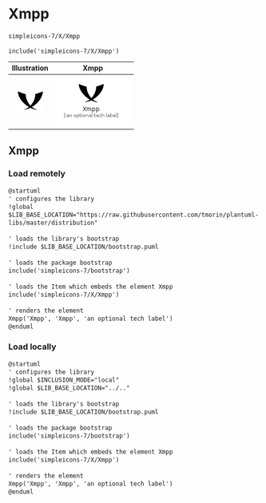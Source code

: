 # Xmpp


```text
simpleicons-7/X/Xmpp
```

```text
include('simpleicons-7/X/Xmpp')
```



| Illustration | Xmpp |
| :---: | :---: |
| ![illustration for Illustration](../../simpleicons-7/X/Xmpp.png) | ![illustration for Xmpp](../../simpleicons-7/X/Xmpp.Local.png) |




## Xmpp

### Load remotely
```plantuml
@startuml
' configures the library
!global $LIB_BASE_LOCATION="https://raw.githubusercontent.com/tmorin/plantuml-libs/master/distribution"

' loads the library's bootstrap
!include $LIB_BASE_LOCATION/bootstrap.puml

' loads the package bootstrap
include('simpleicons-7/bootstrap')

' loads the Item which embeds the element Xmpp
include('simpleicons-7/X/Xmpp')

' renders the element
Xmpp('Xmpp', 'Xmpp', 'an optional tech label')
@enduml
```

### Load locally
```plantuml
@startuml
' configures the library
!global $INCLUSION_MODE="local"
!global $LIB_BASE_LOCATION="../.."

' loads the library's bootstrap
!include $LIB_BASE_LOCATION/bootstrap.puml

' loads the package bootstrap
include('simpleicons-7/bootstrap')

' loads the Item which embeds the element Xmpp
include('simpleicons-7/X/Xmpp')

' renders the element
Xmpp('Xmpp', 'Xmpp', 'an optional tech label')
@enduml
```

